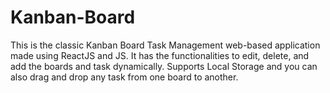 # Kanban-Board
This is the classic Kanban Board Task Management web-based application made using ReactJS and JS. It has the functionalities to edit, delete, and add the boards and task dynamically. Supports Local Storage and you can also drag and drop any task from one board to another.
